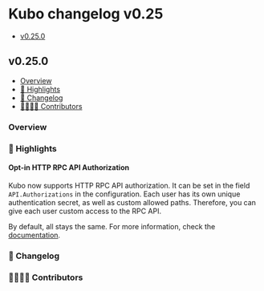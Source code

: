 # Kubo changelog v0.25

- [v0.25.0](#v0250)

## v0.25.0

- [Overview](#overview)
- [🔦 Highlights](#-highlights)
- [📝 Changelog](#-changelog)
- [👨‍👩‍👧‍👦 Contributors](#-contributors)

### Overview

### 🔦 Highlights

#### Opt-in HTTP RPC API Authorization

Kubo now supports HTTP RPC API authorization. It can be set in the field
`API.Authorizations` in the configuration. Each user has its own unique
authentication secret, as well as custom allowed paths. Therefore, you can
give each user custom access to the RPC API.

By default, all stays the same. For more information, check the [documentation](../../docs/config.md).

### 📝 Changelog

### 👨‍👩‍👧‍👦 Contributors
